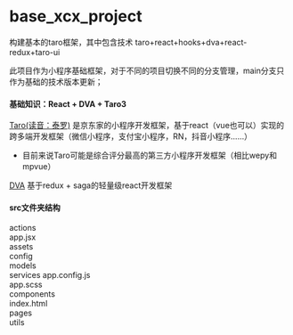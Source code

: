 # base_xcx_project

构建基本的taro框架，其中包含技术 taro+react+hooks+dva+react-redux+taro-ui

此项目作为小程序基础框架，对于不同的项目切换不同的分支管理，main分支只作为基础的技术版本更新；
#### 基础知识：React + DVA + Taro3 

[Taro(读音：泰罗)](https://github.com/NervJS/taro) 是京东家的小程序开发框架，基于react（vue也可以）实现的跨多端开发框架（微信小程序，支付宝小程序，RN，抖音小程序......）

- 目前来说Taro可能是综合评分最高的第三方小程序开发框架（相比wepy和mpvue）

[DVA](https://github.com/dvajs/dva) 基于redux + saga的轻量级react开发框架


#### src文件夹结构
actions        
app.jsx   
assets      
config      
models  
services
app.config.js  
app.scss  
components  
index.html  
pages   
utils

